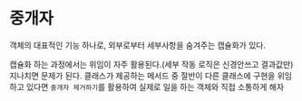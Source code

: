 # 중개자

객체의 대표적인 기능 하나로, 외부로부터 세부사항을 숨겨주는 캡슐화가 있다.

캡슐화 하는 과정에서는 위임이 자주 활용된다.(세부 작동 로직은 신경안쓰고 결과값만) 지나치면 문제가 된다. 클래스가 제공하는 메서드 중 절반이 다른 클래스에 구현을 위임하고 있다면 `중개자 제거하기`를 활용하여 실제로 일을 하는 객체와 직접 소통하게 해자
